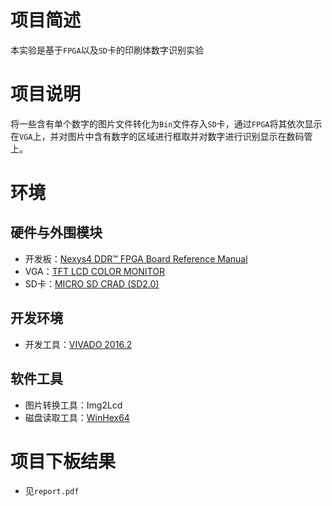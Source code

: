 # 项目简述
本实验是基于`FPGA`以及`SD`卡的印刷体数字识别实验

# 项目说明
将一些含有单个数字的图片文件转化为`Bin`文件存入`SD`卡，通过`FPGA`将其依次显示在`VGA`上，并对图片中含有数字的区域进行框取并对数字进行识别显示在数码管上。

# 环境
## 硬件与外围模块
- 开发板：[Nexys4 DDR™ FPGA Board Reference Manual](https://reference.digilentinc.com/reference/programmable-logic/nexys-4-ddr/start)
- VGA：[TFT LCD COLOR MONITOR](http://www.tinyvga.com/vga-timing)
- SD卡：[MICRO SD CRAD (SD2.0)](https://www.sdcard.org/)

## 开发环境
- 开发工具：[VIVADO 2016.2](https://china.xilinx.com/products/design-tools/vivado.html)

## 软件工具
- 图片转换工具：Img2Lcd
- 磁盘读取工具：[WinHex64](http://www.x-ways.net/winhex/)

# 项目下板结果
- 见`report.pdf`